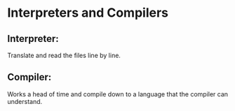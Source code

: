 # Interpreters and Compilers

## Interpreter:

Translate and read the files line by line.

## Compiler:

Works a head of time and compile down to a language that the compiler can understand.
